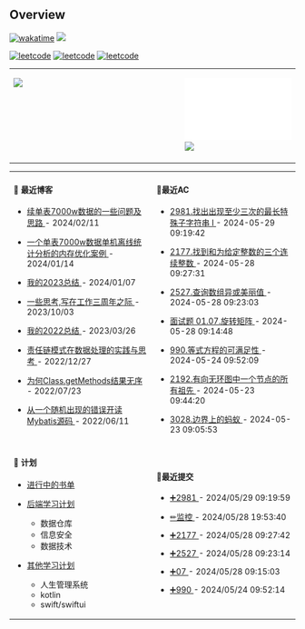 
## Overview

[![wakatime](https://wakatime.com/badge/user/78591c59-95d5-4479-b2fc-988c35f31d59.svg)](https://wakatime.com/@78591c59-95d5-4479-b2fc-988c35f31d59) ![](https://gpvc.arturio.dev/0xcaffebabe)

[![leetcode](https://leetcode-badge.ismy.wang/ranking)](https://leetcode.cn/u/0xcaffebabe/) [![leetcode](https://leetcode-badge.ismy.wang/solved)](https://leetcode.cn/u/0xcaffebabe/) [![leetcode](https://leetcode-badge.ismy.wang/ac)](https://leetcode.cn/u/0xcaffebabe/)

<table border="0">
  <tr border="0">

  <td valign="top" width="60%">

  ![](https://github-readme-stats.vercel.app/api/wakatime?username=0xcaffebabe&layout=compact&langs_count=12&theme=dark&range=all_time)

  </td>

  <td valign="top" width="40%">

  ![](https://raw.githubusercontent.com/0xcaffebabe/github-stats/master/generated/overview.svg)
  ![](https://github-profile-summary-cards.vercel.app/api/cards/productive-time?username=0xcaffebabe&theme=github_dark&utcOffset=8)

  </td>
  </tr>

</table>

<table>

<tr>
<td valign="top" width="50%">

#### 📖 最近博客


* <a href="https://0xcaffebabe.github.io/%E5%A4%A7%E6%95%B0%E6%8D%AE/2024/02/11/%E7%BB%AD%E5%8D%95%E8%A1%A87000w%E6%95%B0%E6%8D%AE%E7%9A%84%E4%B8%80%E4%BA%9B%E9%97%AE%E9%A2%98%E5%8F%8A%E6%80%9D%E8%B7%AF.html" target="_blank"> 续单表7000w数据的一些问题及思路 </a> - 2024/02/11 

    
* <a href="https://0xcaffebabe.github.io/%E5%A4%A7%E6%95%B0%E6%8D%AE/2024/01/14/%E4%B8%80%E4%B8%AA%E5%8D%95%E8%A1%A87000w%E6%95%B0%E6%8D%AE%E5%8D%95%E6%9C%BA%E7%A6%BB%E7%BA%BF%E7%BB%9F%E8%AE%A1%E5%88%86%E6%9E%90%E7%9A%84%E5%86%85%E5%AD%98%E4%BC%98%E5%8C%96%E6%A1%88%E4%BE%8B.html" target="_blank"> 一个单表7000w数据单机离线统计分析的内存优化案例 </a> - 2024/01/14 

    
* <a href="https://0xcaffebabe.github.io/%E4%BA%BA%E7%94%9F/2024/01/07/%E6%88%91%E7%9A%842023%E6%80%BB%E7%BB%93.html" target="_blank"> 我的2023总结 </a> - 2024/01/07 

    
* <a href="https://0xcaffebabe.github.io/%E4%BA%BA%E7%94%9F/2023/10/03/%E4%B8%80%E4%BA%9B%E6%80%9D%E8%80%83,%E5%86%99%E5%9C%A8%E5%B7%A5%E4%BD%9C%E4%B8%89%E5%91%A8%E5%B9%B4%E4%B9%8B%E9%99%85.html" target="_blank"> 一些思考,写在工作三周年之际 </a> - 2023/10/03 

    
* <a href="https://0xcaffebabe.github.io/%E4%BA%BA%E7%94%9F/2023/03/26/%E6%88%91%E7%9A%842022%E6%80%BB%E7%BB%93.html" target="_blank"> 我的2022总结 </a> - 2023/03/26 

    
* <a href="https://0xcaffebabe.github.io/%E8%AE%BE%E8%AE%A1%E6%A8%A1%E5%BC%8F/2022/12/27/%E8%B4%A3%E4%BB%BB%E9%93%BE%E6%A8%A1%E5%BC%8F%E5%9C%A8%E6%95%B0%E6%8D%AE%E5%A4%84%E7%90%86%E7%9A%84%E5%AE%9E%E8%B7%B5%E4%B8%8E%E6%80%9D%E8%80%83.html" target="_blank"> 责任链模式在数据处理的实践与思考 </a> - 2022/12/27 

    
* <a href="https://0xcaffebabe.github.io/jvm/2022/07/23/%E4%B8%BA%E4%BD%95Class.getMethods%E7%BB%93%E6%9E%9C%E6%97%A0%E5%BA%8F.html" target="_blank"> 为何Class.getMethods结果无序 </a> - 2022/07/23 

    
* <a href="https://0xcaffebabe.github.io/java/2022/06/11/%E4%BB%8E%E4%B8%80%E4%B8%AA%E9%9A%8F%E6%9C%BA%E5%87%BA%E7%8E%B0%E7%9A%84%E9%94%99%E8%AF%AF%E5%BC%80%E8%AF%BBMybatis%E6%BA%90%E7%A0%81.html" target="_blank"> 从一个随机出现的错误开读Mybatis源码 </a> - 2022/06/11 

        

</td>

<td valign="top" width="50%">

#### 🔋最近AC


  * <a href="https://leetcode.cn/submissions/detail/535584747" target="_blank"> 2981.找出出现至少三次的最长特殊子字符串 I </a> - 2024-05-29 09:19:42 

    
  * <a href="https://leetcode.cn/submissions/detail/535309623" target="_blank"> 2177.找到和为给定整数的三个连续整数 </a> - 2024-05-28 09:27:31 

    
  * <a href="https://leetcode.cn/submissions/detail/535308575" target="_blank"> 2527.查询数组异或美丽值 </a> - 2024-05-28 09:23:03 

    
  * <a href="https://leetcode.cn/submissions/detail/535306747" target="_blank"> 面试题 01.07.旋转矩阵 </a> - 2024-05-28 09:14:48 

    
  * <a href="https://leetcode.cn/submissions/detail/534362301" target="_blank"> 990.等式方程的可满足性 </a> - 2024-05-24 09:52:09 

    
  * <a href="https://leetcode.cn/submissions/detail/534087415" target="_blank"> 2192.有向无环图中一个节点的所有祖先 </a> - 2024-05-23 09:44:20 

    
  * <a href="https://leetcode.cn/submissions/detail/534079543" target="_blank"> 3028.边界上的蚂蚁 </a> - 2024-05-23 09:05:53 

    

</td>

</tr>

<tr>

<td valign="top" width="50%">

#### 📝 计划

- [进行中的书单](https://github.com/users/0xcaffebabe/projects/4)


- [后端学习计划](https://github.com/users/0xcaffebabe/projects/1)
  - 数据仓库
  - 信息安全
  - 数据技术


- [其他学习计划](https://github.com/users/0xcaffebabe/projects/3)
  - 人生管理系统
  - kotlin
  - swift/swiftui


<td>

#### 🌴最近提交


  * <a href="https://github.com/0xcaffebabe/leetcode/commit/744ddbcd14b12e06477eadbc752d3584bfbda75b" target="_blank"> ➕2981 </a> - 2024/05/29 09:19:59 

    
  * <a href="https://github.com/0xcaffebabe/note/commit/86620b7aeaf14cd9f9f392c4fc8ee5a3f9be003c" target="_blank"> ✏监控 </a> - 2024/05/28 19:53:40 

    
  * <a href="https://github.com/0xcaffebabe/leetcode/commit/fba822fda653f104eae994449a942713135e9629" target="_blank"> ➕2177 </a> - 2024/05/28 09:27:42 

    
  * <a href="https://github.com/0xcaffebabe/leetcode/commit/2037b90028c42cb398342135a4729731218a3c74" target="_blank"> ➕2527 </a> - 2024/05/28 09:23:14 

    
  * <a href="https://github.com/0xcaffebabe/leetcode/commit/1f422dbb677e530fb5655dc4ab8197795439beee" target="_blank"> ➕07 </a> - 2024/05/28 09:15:03 

    
  * <a href="https://github.com/0xcaffebabe/leetcode/commit/6d12542a4c9923e8b580b8bc78741315a14beb36" target="_blank"> ➕990 </a> - 2024/05/24 09:52:14 

    

</td>

</tr>

</table>

